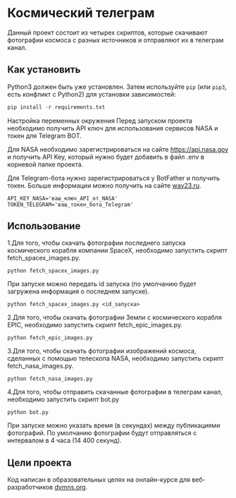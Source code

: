 # Космический телеграм

Данный проект состоит из четырех скриптов, которые скачивают фотографии космоса с разных источников и отправляют их в телеграм канал.

## Как установить
Python3 должен быть уже установлен. 
Затем используйте `pip` (или `pip3`, есть конфликт с Python2) для установки зависимостей:

``` python
pip install -r requirements.txt
```
Настройка переменных окружения
Перед запуском проекта необходимо получить API ключ для использования сервисов NASA и токен для Telegram BOT.

Для NASA необходимо зарегистрироваться на сайте https://api.nasa.gov и получить API Key, который нужно будет добавить в файл .env в корневой папке проекта.

Для Telegram-бота нужно зарегистрироваться  у BotFather и получить токен. Больше информации можно получить на сайте [way23.ru](https://way23.ru/%D1%80%D0%B5%D0%B3%D0%B8%D1%81%D1%82%D1%80%D0%B0%D1%86%D0%B8%D1%8F-%D0%B1%D0%BE%D1%82%D0%B0-%D0%B2-telegram.html).
``` 
API_KEY_NASA='ваш_ключ_API_от_NASA'
TOKEN_TELEGRAM='ваш_токен_бота_Telegram'
```
## Использование
1.Для того, чтобы скачать фотографии последнего запуска космического корабля компании SpaceX, необходимо запустить скрипт fetch_spacex_images.py.
```
python fetch_spacex_images.py
```
При запуске можно передать id запуска (по умолчанию будет загружена информация о последнем запуске).
```
python fetch_spacex_images.py <id_запуска>
```
2.Для того, чтобы скачать фотографии Земли с космического корабля EPIC, необходимо запустить скрипт fetch_epic_images.py.
```
python fetch_epic_images.py
```
3.Для того, чтобы скачать фотографии изображений космоса, сделанных с помощью телескопа NASA, необходимо запустить скрипт fetch_nasa_images.py.
```
python fetch_nasa_images.py
```
4.Для того, чтобы отправить скачанные фотографии в телеграм канал, необходимо запустить скрипт bot.py
```
python bot.py
```
При запуске можно указать время (в секундах) между публикациями фотографий. По умолчанию фотографии будут отправляться с интервалом в 4 часа (14 400 секунд).

## Цели проекта
Код написан в образовательных целях на онлайн-курсе для веб-разработчиков [dvmns.org](https://dvmn.org/). 

